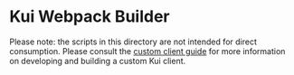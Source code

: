 # Kui Webpack Builder

Please note: the scripts in this directory are not intended for direct
consumption. Please consult the [custom client
guide](../../../../docs/dev/custom-clients.md) for more information on
developing and building a custom Kui client.
